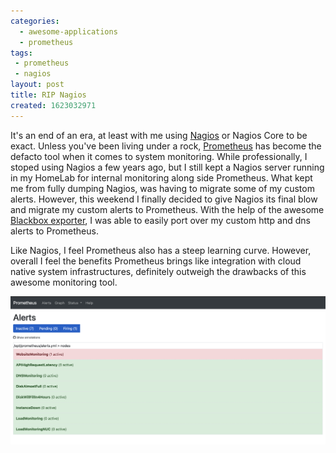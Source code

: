 ```yaml
---
categories:
  - awesome-applications
  - prometheus
tags:
 - prometheus
 - nagios
layout: post
title: RIP Nagios
created: 1623032971
---
```

It's an end of an era, at least with me using <a href="https://www.nagios.org/" target="_blank">Nagios</a> or Nagios Core to be exact.  Unless you've been living under a rock, <a href="https://prometheus.io/" target="_blank">Prometheus</a> has become the defacto tool when it comes to system monitoring.  While professionally, I stoped using Nagios a few years ago, but I still kept a Nagios server running in my HomeLab for internal monitoring along side Prometheus. What kept me from fully dumping Nagios, was having to migrate some of my custom alerts.  However, this weekend I finally decided to give Nagios its final blow and migrate my custom alerts to Prometheus. With the help of the awesome <a href="https://github.com/prometheus/blackbox_exporter" target="_blank">Blackbox exporter</a>, I was able to easily port over my custom http and dns alerts to Prometheus.

Like Nagios, I feel Prometheus also has a steep learning curve.  However, overall I feel the benefits Prometheus brings like integration with cloud native system infrastructures, definitely outweigh the drawbacks of this awesome monitoring tool.

![Prometheus](/assets/awesome-applications/prometheus.png)
